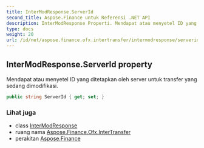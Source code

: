 ```yaml
---
title: InterModResponse.ServerId
second_title: Aspose.Finance untuk Referensi .NET API
description: InterModResponse Properti. Mendapat atau menyetel ID yang ditetapkan oleh server untuk transfer yang sedang dimodifikasi.
type: docs
weight: 20
url: /id/net/aspose.finance.ofx.intertransfer/intermodresponse/serverid/
---
```

## InterModResponse.ServerId property

Mendapat atau menyetel ID yang ditetapkan oleh server untuk transfer yang sedang dimodifikasi.

```csharp
public string ServerId { get; set; }
```

### Lihat juga

* class [InterModResponse](../)
* ruang nama [Aspose.Finance.Ofx.InterTransfer](../../intermodresponse/)
* perakitan [Aspose.Finance](../../../)



